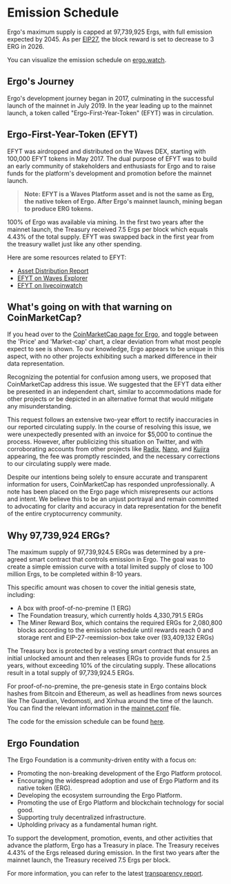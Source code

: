 # Emission Schedule

Ergo's maximum supply is capped at 97,739,925 Ergs, with full emission expected by 2045. As per [EIP27](eip27.md), the block reward is set to decrease to 3 ERG in 2026. 

You can visualize the emission schedule on [ergo.watch](https://ergo.watch/emission).

## Ergo's Journey

Ergo's development journey began in 2017, culminating in the successful launch of the mainnet in July 2019. In the year leading up to the mainnet launch, a token called "Ergo-First-Year-Token" (EFYT) was in circulation.

## Ergo-First-Year-Token (EFYT)

EFYT was airdropped and distributed on the Waves DEX, starting with 100,000 EFYT tokens in May 2017. The dual purpose of EFYT was to build an early community of stakeholders and enthusiasts for Ergo and to raise funds for the platform's development and promotion before the mainnet launch. 

> **Note: EFYT is a Waves Platform asset and is not the same as Erg, the native token of Ergo. After Ergo's mainnet launch, mining began to produce ERG tokens.**

100% of Ergo was available via mining. In the first two years after the mainnet launch, the Treasury received 7.5 Ergs per block which equals 4.43% of the total supply. EFYT was swapped back in the first year from the treasury wallet just like any other spending. 

Here are some resources related to EFYT:

- [Asset Distribution Report](http://pywaves.org/assets/725Yv9oceWsB4GsYwyy4A52kEwyVrL5avubkeChSnL46)
- [EFYT on Waves Explorer](https://wavesexplorer.com/assets/725Yv9oceWsB4GsYwyy4A52kEwyVrL5avubkeChSnL46?search=725Yv9oceWsB4GsYwyy4A52kEwyVrL5avubkeChSnL46)
- [EFYT on livecoinwatch](https://www.livecoinwatch.com/price/ErgoFirstYearToken-EFYT)


## What's going on with that warning on CoinMarketCap?

If you head over to the [CoinMarketCap page for Ergo](https://coinmarketcap.com/currencies/ergo/), and toggle between the 'Price' and 'Market-cap' chart, a clear deviation from what most people expect to see is shown. To our knowledge, Ergo appears to be unique in this aspect, with no other projects exhibiting such a marked difference in their data representation.

Recognizing the potential for confusion among users, we proposed that CoinMarketCap address this issue. We suggested that the EFYT data either be presented in an independent chart, similar to accommodations made for other projects or be depicted in an alternative format that would mitigate any misunderstanding.

This request follows an extensive two-year effort to rectify inaccuracies in our reported circulating supply. In the course of resolving this issue, we were unexpectedly presented with an invoice for $5,000 to continue the process. However, after publicizing this situation on Twitter, and with corroborating accounts from other projects like [Radix](https://twitter.com/Kansuler/status/1720954238723833966), [Nano](https://twitter.com/nano/status/1720048947450757522
), and [Kujira](https://twitter.com/technologypoet/status/1719326079700083069) appearing, the fee was promptly rescinded, and the necessary corrections to our circulating supply were made.

Despite our intentions being solely to ensure accurate and transparent information for users, CoinMarketCap has responded unprofessionally. A note has been placed on the Ergo page which misrepresents our actions and intent. We believe this to be an unjust portrayal and remain committed to advocating for clarity and accuracy in data representation for the benefit of the entire cryptocurrency community.


## Why 97,739,924 ERGs?

The maximum supply of 97,739,924.5 ERGs was determined by a pre-agreed smart contract that controls emission in Ergo. The goal was to create a simple emission curve with a total limited supply of close to 100 million Ergs, to be completed within 8-10 years.

This specific amount was chosen to cover the initial genesis state, including:

- A box with proof-of-no-premine (1 ERG)
- The Foundation treasury, which currently holds 4,330,791.5 ERGs
- The Miner Reward Box, which contains the required ERGs for 2,080,800 blocks according to the emission schedule until rewards reach 0 and storage rent and EIP-27-reemission-box take over (93,409,132 ERGs)

The Treasury box is protected by a vesting smart contract that ensures an initial unlocked amount and then releases ERGs to provide funds for 2.5 years, without exceeding 10% of the circulating supply. These allocations result in a total supply of 97,739,924.5 ERGs.

For proof-of-no-premine, the pre-genesis state in Ergo contains block hashes from Bitcoin and Ethereum, as well as headlines from news sources like The Guardian, Vedomosti, and Xinhua around the time of the launch. You can find the relevant information in the [mainnet.conf](https://github.com/ergoplatform/ergo/blob/1935c95560a30b19cdb52c1a291e8a389ba63c97/src/main/resources/mainnet.conf#L11) file.

The code for the emission schedule can be found [here](https://github.com/ergoplatform/ergo/blob/e6086e23ecd45f1e01a3e4c0344f003cec1a5b11/src/test/scala/org/ergoplatform/mining/ErgoMinerPropSpec.scala#L24).

## Ergo Foundation

The Ergo Foundation is a community-driven entity with a focus on:

- Promoting the non-breaking development of the Ergo Platform protocol.
- Encouraging the widespread adoption and use of Ergo Platform and its native token (ERG).
- Developing the ecosystem surrounding the Ergo Platform.
- Promoting the use of Ergo Platform and blockchain technology for social good.
- Supporting truly decentralized infrastructure.
- Upholding privacy as a fundamental human right.

To support the development, promotion, events, and other activities that advance the platform, Ergo has a Treasury in place. The Treasury receives 4.43% of the Ergs released during emission. In the first two years after the mainnet launch, the Treasury received 7.5 Ergs per block.

For more information, you can refer to the latest [transparency report](ergo-foundation-2022.md).
